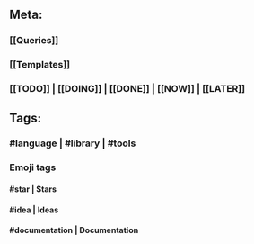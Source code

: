 ## **Meta:**
### [[Queries]]
### [[Templates]]
### [[TODO]] | [[DOING]] | [[DONE]] | [[NOW]] | [[LATER]]
## **Tags:**
### #language | #library | #tools
### **Emoji tags**
#### #star | Stars
#### #idea | Ideas
#### #documentation | Documentation
##
